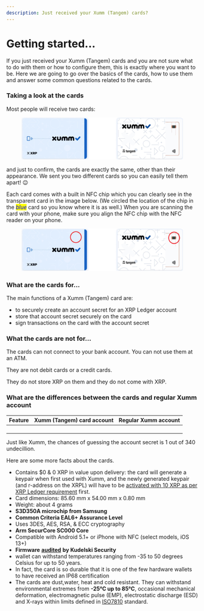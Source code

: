 ```yaml
---
description: Just received your Xumm (Tangem) cards?
---
```


# Getting started...

If you just received your Xumm (Tangem) cards and you are not sure what to do with them or how to configure them, this is exactly where you want to be. Here we are going to go over the basics of the cards, how to use them and answer some common questions related to the cards.

### Taking a look at the cards

Most people will receive two cards:

<figure><img src="../.gitbook/assets/Xumm Tangem card -3.png" alt=""><figcaption></figcaption></figure>

and just to confirm, the cards are exactly the same, other than their appearance. We sent you two different cards so you can easily tell them apart! 😉

Each card comes with a built in NFC chip which you can clearly see in the transparent card in the image below. (We circled the location of the chip in the _<mark style="color:blue;">blue</mark>_ card so you know where it is as well.) When you are scanning the card with your phone, make sure you align the NFC chip with the NFC reader on your phone.&#x20;

<figure><img src="../.gitbook/assets/Xumm Tangem card -4.png" alt=""><figcaption></figcaption></figure>

### What are the cards for...

The main functions of a Xumm (Tangem) card are:

* to securely create an account secret for an XRP Ledger account
* store that account secret securely on the card
* sign transactions on the card with the account secret

### What the cards are not for...

The cards can not connect to your bank account. You can not use them at an ATM.&#x20;

They are not debit cards or a credit cards.&#x20;

They do not store XRP on them and they do not come with XRP.

### What are the differences between the cards and regular Xumm account

| Feature | Xumm (Tangem) card account | Regular Xumm account |
| ------- | -------------------------- | -------------------- |
|         |                            |                      |
|         |                            |                      |
|         |                            |                      |
|         |                            |                      |



Just like Xumm, the chances of guessing the account secret is 1 out of 340 undecillion.

Here are some more facts about the cards.

* Contains $0 & 0 XRP in value upon delivery: the card will generate a keypair when first used with Xumm, and the newly generated keypair (and r-address on the XRPL) will have to be [activated with 10 XRP as per XRP Ledger requirement](https://support.xumm.app/hc/en-us/articles/360018166079) first.
* Card dimensions: 85.60 mm x 54.00 mm x 0.80 mm
* Weight: about 4 grams
* **S3D350A microchip from Samsung**
* **Common Criteria EAL6+ Assurance Level**
* Uses 3DES, AES, RSA, & ECC cryptography
* **Arm SecurCore SC000 Core**
* Compatible with Android 5.1+ or iPhone with NFC (select models, iOS 13+)
* **Firmware** [**audited**](https://research.kudelskisecurity.com/2018/08/06/audit-of-tangems-smartcard-wallet-code/) **by Kudelski Security**
* wallet can withstand temperatures ranging from -35 to 50 degrees Celsius for up to 50 years.
* In fact, the card is so durable that it is one of the few hardware wallets to have received an IP68 certification
* The cards are dust,water, heat and cold resistant. They can withstand environmental extremes from **-25℃ up to 85℃**, occasional mechanical deformation, electromagnetic pulse (EMP), electrostatic discharge (ESD) and X-rays within limits defined in [ISO7810](https://en.wikipedia.org/wiki/ISO/IEC\_7810) standard.
